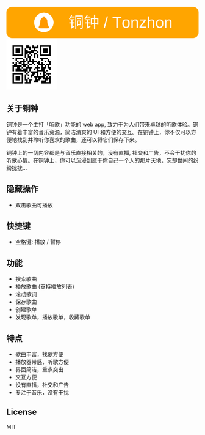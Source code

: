 [![铜钟 / Tonzhon](/images/tonzhon_860_140_r25.webp)](https://tonzhon.com)
![QR code](images/qrcode.png)

## 关于铜钟
铜钟是一个主打「听歌」功能的 web app, 致力于为人们带来卓越的听歌体验。铜钟有着丰富的音乐资源，简洁清爽的 UI 和方便的交互。在铜钟上，你不仅可以方便地找到并聆听你喜欢的歌曲，还可以将它们保存下来。

铜钟上的一切内容都是与音乐直接相关的，没有直播, 社交和广告，不会干扰你的听歌心情。在铜钟上，你可以沉浸到属于你自己一个人的那片天地，忘却世间的纷纷扰扰...

## 隐藏操作
- 双击歌曲可播放

## 快捷键
- 空格键: 播放 / 暂停

## 功能
- 搜索歌曲
- 播放歌曲 (支持播放列表)
- 滚动歌词
- 保存歌曲
- 创建歌单
- 发现歌单，播放歌单，收藏歌单

## 特点
- 歌曲丰富，找歌方便
- 播放器带感，听歌方便
- 界面简洁，重点突出
- 交互方便
- 没有直播，社交和广告
- 专注于音乐，没有干扰

## License
MIT